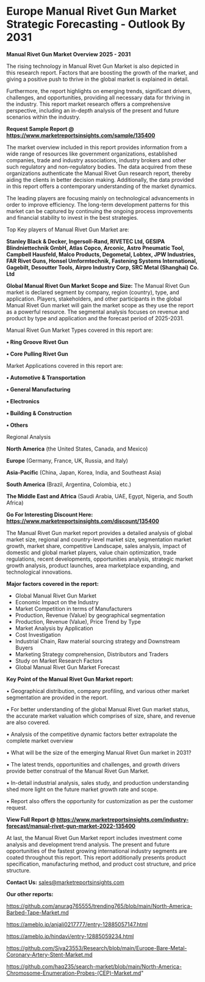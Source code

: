  # Europe Manual Rivet Gun Market Strategic Forecasting - Outlook By 2031

<Strong> Manual Rivet Gun Market Overview 2025 - 2031</strong>

The rising technology in Manual Rivet Gun Market is also depicted in this research report. Factors that are boosting the growth of the market, and giving a positive push to thrive in the global market is explained in detail.

Furthermore, the report highlights on emerging trends, significant drivers, challenges, and opportunities, providing all necessary data for thriving in the industry. This report market research offers a comprehensive perspective, including an in-depth analysis of the present and future scenarios within the industry.

<strong>Request Sample Report @ <a href=https://www.marketreportsinsights.com/sample/135400>https://www.marketreportsinsights.com/sample/135400</a></strong>

The market overview included in this report provides information from a wide range of resources like government organizations, established companies, trade and industry associations, industry brokers and other such regulatory and non-regulatory bodies. The data acquired from these organizations authenticate the Manual Rivet Gun research report, thereby aiding the clients in better decision making. Additionally, the data provided in this report offers a contemporary understanding of the market dynamics.

The leading players are focusing mainly on technological advancements in order to improve efficiency. The long-term development patterns for this market can be captured by continuing the ongoing process improvements and financial stability to invest in the best strategies.

Top Key players of Manual Rivet Gun Market are:

<strong>Stanley Black & Decker, Ingersoll-Rand, RIVETEC Ltd, GESIPA Blindniettechnik GmbH, Atlas Copco, Arconic, Astro Pneumatic Tool, Campbell Hausfeld, Malco Products, Degometal, Lobtex, JPW Industries, FAR Rivet Guns, Honsel Umformtechnik, Fastening Systems International, Gagebilt, Desoutter Tools, Airpro Industry Corp, SRC Metal (Shanghai) Co. Ltd</strong>

<strong><b>Global Manual Rivet Gun Market Scope and Size:</b></strong>
The Manual Rivet Gun market is declared segment by company, region (country), type, and application. Players, stakeholders, and other participants in the global Manual Rivet Gun market will gain the market scope as they use the report as a powerful resource. The segmental analysis focuses on revenue and product by type and application and the forecast period of 2025-2031.

Manual Rivet Gun Market Types covered in this report are:

<strong>• Ring Groove Rivet Gun

• Core Pulling Rivet Gun</strong>

Market Applications covered in this report are:

<strong>• Automotive & Transportation

• General Manufacturing

• Electronics

• Building & Construction

• Others</strong> 

Regional Analysis

<strong>North America</strong> (the United States, Canada, and Mexico)

<strong>Europe</strong> (Germany, France, UK, Russia, and Italy)

<strong>Asia-Pacific</strong> (China, Japan, Korea, India, and Southeast Asia)

<strong>South America</strong> (Brazil, Argentina, Colombia, etc.)

<strong>The Middle East and Africa</strong> (Saudi Arabia, UAE, Egypt, Nigeria, and South Africa)

<strong>Go For Interesting Discount Here: <a href=https://www.marketreportsinsights.com/discount/135400>https://www.marketreportsinsights.com/discount/135400</a></strong>

The Manual Rivet Gun market report provides a detailed analysis of global market size, regional and country-level market size, segmentation market growth, market share, competitive Landscape, sales analysis, impact of domestic and global market players, value chain optimization, trade regulations, recent developments, opportunities analysis, strategic market growth analysis, product launches, area marketplace expanding, and technological innovations.

<strong><b>Major factors covered in the report:</b></strong>
<ul>
  <li>Global Manual Rivet Gun Market </li>
  <li>Economic Impact on the Industry</li>
  <li>Market Competition in terms of Manufacturers</li>
  <li>Production, Revenue (Value) by geographical segmentation</li>
  <li>Production, Revenue (Value), Price Trend by Type</li>
  <li>Market Analysis by Application</li>
  <li>Cost Investigation</li>
  <li>Industrial Chain, Raw material sourcing strategy and Downstream Buyers</li>
  <li>Marketing Strategy comprehension, Distributors and Traders</li>
  <li>Study on Market Research Factors</li>
  <li>Global Manual Rivet Gun Market Forecast</li>
</ul>

<strong><b>Key Point of the Manual Rivet Gun Market report:</b></strong>

• Geographical distribution, company profiling, and various other market segmentation are provided in the report.

• For better understanding of the global Manual Rivet Gun market status, the accurate market valuation which comprises of size, share, and revenue are also covered.

• Analysis of the competitive dynamic factors better extrapolate the complete market overview

• What will be the size of the emerging Manual Rivet Gun market in 2031?

• The latest trends, opportunities and challenges, and growth drivers provide better construal of the Manual Rivet Gun Market.

• In-detail industrial analysis, sales study, and production understanding shed more light on the future market growth rate and scope.

• Report also offers the opportunity for customization as per the customer request.

<strong><b>View Full Report @ <a href=https://www.marketreportsinsights.com/industry-forecast/manual-rivet-gun-market-2022-135400>https://www.marketreportsinsights.com/industry-forecast/manual-rivet-gun-market-2022-135400</a></b></strong>


At last, the Manual Rivet Gun Market report includes investment come analysis and development trend analysis. The present and future opportunities of the fastest growing international industry segments are coated throughout this report. This report additionally presents product specification, manufacturing method, and product cost structure, and price structure.

<strong>Contact Us:</strong>
sales@marketreportsinsights.com

<strong>Our other reports:</strong>

<a href=https://github.com/anurag765555/trending765/blob/main/North-America-Barbed-Tape-Market.md>https://github.com/anurag765555/trending765/blob/main/North-America-Barbed-Tape-Market.md</a>

<a href=https://ameblo.jp/anjali0217777/entry-12885057147.html>https://ameblo.jp/anjali0217777/entry-12885057147.html</a>

<a href=https://ameblo.jp/hindavi/entry-12885059234.html>https://ameblo.jp/hindavi/entry-12885059234.html</a>

<a href=https://github.com/Siya23553/Research/blob/main/Europe-Bare-Metal-Coronary-Artery-Stent-Market.md>https://github.com/Siya23553/Research/blob/main/Europe-Bare-Metal-Coronary-Artery-Stent-Market.md</a>

<a href=https://github.com/haq235/search-market/blob/main/North-America-Chromosome-Enumeration-Probes-(CEP)-Market.md>https://github.com/haq235/search-market/blob/main/North-America-Chromosome-Enumeration-Probes-(CEP)-Market.md</a>"
